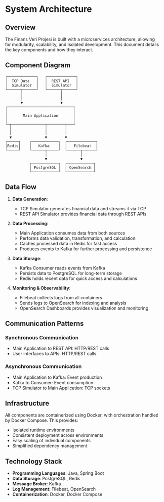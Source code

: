 # System Architecture

## Overview

The Finans Veri Projesi is built with a microservices architecture, allowing for modularity, scalability, and isolated development. This document details the key components and how they interact.

## Component Diagram

```
┌─────────────┐   ┌─────────────┐
│  TCP Data   │   │  REST API   │
│  Simulator  │   │  Simulator  │
└──────┬──────┘   └──────┬──────┘
       │                 │
       │                 │
       ▼                 ▼
┌──────────────────────────────┐
│                              │
│       Main Application       │
│                              │
└─┬───────────────┬────────┬───┘
  │               │        │
  │               │        │
  ▼               ▼        ▼
┌─────┐    ┌────────────┐  ┌─────────────┐
│Redis│    │   Kafka    │  │   Filebeat  │
└─────┘    └──────┬─────┘  └──────┬──────┘
                  │               │
                  ▼               ▼
           ┌────────────┐  ┌────────────┐
           │ PostgreSQL │  │ OpenSearch │
           └────────────┘  └────────────┘
```

## Data Flow

1. **Data Generation**:
   - TCP Simulator generates financial data and streams it via TCP
   - REST API Simulator provides financial data through REST APIs

2. **Data Processing**:
   - Main Application consumes data from both sources
   - Performs data validation, transformation, and calculation
   - Caches processed data in Redis for fast access
   - Produces events to Kafka for further processing and persistence

3. **Data Storage**:
   - Kafka Consumer reads events from Kafka 
   - Persists data to PostgreSQL for long-term storage
   - Redis holds recent data for quick access and calculations

4. **Monitoring & Observability**:
   - Filebeat collects logs from all containers
   - Sends logs to OpenSearch for indexing and analysis
   - OpenSearch Dashboards provides visualization and monitoring

## Communication Patterns

### Synchronous Communication
- Main Application to REST API: HTTP/REST calls
- User interfaces to APIs: HTTP/REST calls

### Asynchronous Communication
- Main Application to Kafka: Event production
- Kafka to Consumer: Event consumption
- TCP Simulator to Main Application: TCP sockets

## Infrastructure

All components are containerized using Docker, with orchestration handled by Docker Compose. This provides:

- Isolated runtime environments
- Consistent deployment across environments
- Easy scaling of individual components
- Simplified dependency management

## Technology Stack

- **Programming Languages**: Java, Spring Boot
- **Data Storage**: PostgreSQL, Redis
- **Message Broker**: Kafka
- **Log Management**: Filebeat, OpenSearch
- **Containerization**: Docker, Docker Compose 